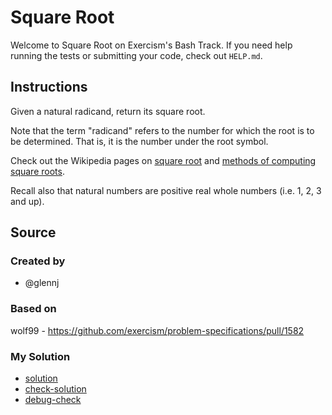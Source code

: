 # Square Root

Welcome to Square Root on Exercism's Bash Track.
If you need help running the tests or submitting your code, check out `HELP.md`.

## Instructions

Given a natural radicand, return its square root.

Note that the term "radicand" refers to the number for which the root is to be determined. That is, it is the number under the root symbol.

Check out the Wikipedia pages on [square root](https://en.wikipedia.org/wiki/Square_root) and [methods of computing square roots](https://en.wikipedia.org/wiki/Methods_of_computing_square_roots).

Recall also that natural numbers are positive real whole numbers (i.e. 1, 2, 3 and up).

## Source

### Created by

- @glennj

### Based on

wolf99 - https://github.com/exercism/problem-specifications/pull/1582

### My Solution

- [solution](./square_root.sh)
- [check-solution](./run-tests-bats.txt)
- [debug-check](./run-tests-debug.txt)
